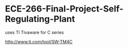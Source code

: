 # ECE-266-Final-Project-Self-Regulating-Plant

uses TI Tivaware for C series 

http://www.ti.com/tool/SW-TM4C
